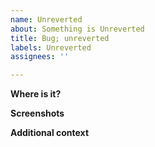 ```yaml
---
name: Unreverted
about: Something is Unreverted
title: Bug; unreverted
labels: Unreverted
assignees: ''

---
```


**Where is it?**

**Screenshots**

**Additional context**
